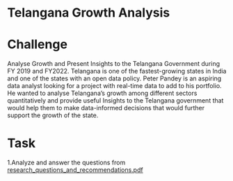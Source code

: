 # Telangana Growth Analysis

# Challenge
Analyse Growth and Present Insights to the Telangana Government during FY 2019 and FY2022.
Telangana is one of the fastest-growing states in India and one of the states with an open data policy.
Peter Pandey is an aspiring data analyst looking for a project with real-time data to add to his portfolio. He wanted to analyse Telangana’s growth among different sectors quantitatively and provide useful Insights to the Telangana government that would help them to make data-informed decisions that would further support the growth of the state.

# Task
1.Analyze and answer the questions from [research_questions_and_recommendations.pdf](https://github.com/esther-ethel/telangana_growth_analysis/blob/main/research_questions_and_recommendations.pdf)

